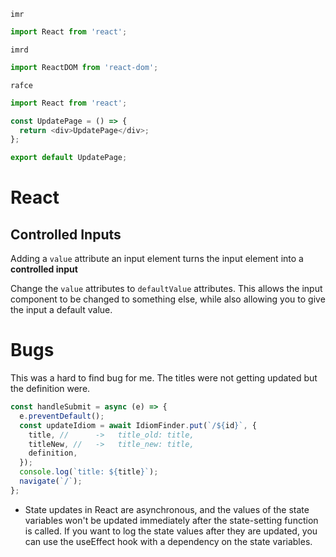`imr`

```js
import React from 'react';
```

`imrd`

```js
import ReactDOM from 'react-dom';
```

`rafce`

```js
import React from 'react';

const UpdatePage = () => {
  return <div>UpdatePage</div>;
};

export default UpdatePage;
```

# React

## Controlled Inputs

Adding a `value` attribute an input element turns the input element into a **controlled input**

Change the `value` attributes to `defaultValue` attributes. This allows the input component to be changed to something else, while also allowing you to give the input a default value.

# Bugs

This was a hard to find bug for me. The titles were not getting updated but the definition were.

```js
const handleSubmit = async (e) => {
  e.preventDefault();
  const updateIdiom = await IdiomFinder.put(`/${id}`, {
    title, //      ->   title_old: title,
    titleNew, //   ->   title_new: title,
    definition,
  });
  console.log(`title: ${title}`);
  navigate(`/`);
};
```

- State updates in React are asynchronous, and the values of the state variables won't be updated immediately after the state-setting function is called. If you want to log the state values after they are updated, you can use the useEffect hook with a dependency on the state variables.

